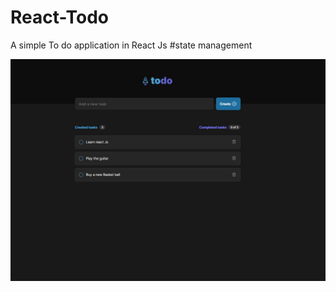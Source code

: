 # React-Todo
A simple To do application in React Js
#state management

![preview image](https://github.com/Kevin-Tyy/React-Todo/blob/master/previewimage/Screenshot%202023-05-20%20114113.jpg)
